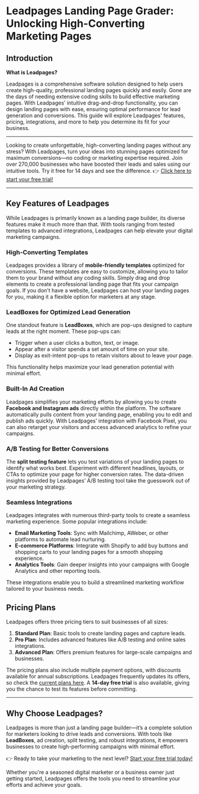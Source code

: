 # Leadpages Landing Page Grader: Unlocking High-Converting Marketing Pages

## Introduction

**What is Leadpages?**

Leadpages is a comprehensive software solution designed to help users create high-quality, professional landing pages quickly and easily. Gone are the days of needing extensive coding skills to build effective marketing pages. With Leadpages' intuitive drag-and-drop functionality, you can design landing pages with ease, ensuring optimal performance for lead generation and conversions. This guide will explore Leadpages' features, pricing, integrations, and more to help you determine its fit for your business.

---

Looking to create unforgettable, high-converting landing pages without any stress? With Leadpages, turn your ideas into stunning pages optimized for maximum conversions—no coding or marketing expertise required. Join over 270,000 businesses who have boosted their leads and sales using our intuitive tools. Try it free for 14 days and see the difference. 👉 [Click here to start your free trial!](https://bit.ly/LEadPages)

---

## Key Features of Leadpages

While Leadpages is primarily known as a landing page builder, its diverse features make it much more than that. With tools ranging from tested templates to advanced integrations, Leadpages can help elevate your digital marketing campaigns.

### High-Converting Templates

Leadpages provides a library of **mobile-friendly templates** optimized for conversions. These templates are easy to customize, allowing you to tailor them to your brand without any coding skills. Simply drag and drop elements to create a professional landing page that fits your campaign goals. If you don't have a website, Leadpages can host your landing pages for you, making it a flexible option for marketers at any stage.

### LeadBoxes for Optimized Lead Generation

One standout feature is **LeadBoxes**, which are pop-ups designed to capture leads at the right moment. These pop-ups can:
- Trigger when a user clicks a button, text, or image.
- Appear after a visitor spends a set amount of time on your site.
- Display as exit-intent pop-ups to retain visitors about to leave your page.

This functionality helps maximize your lead generation potential with minimal effort.

### Built-In Ad Creation

Leadpages simplifies your marketing efforts by allowing you to create **Facebook and Instagram ads** directly within the platform. The software automatically pulls content from your landing page, enabling you to edit and publish ads quickly. With Leadpages’ integration with Facebook Pixel, you can also retarget your visitors and access advanced analytics to refine your campaigns.

### A/B Testing for Better Conversions

The **split testing feature** lets you test variations of your landing pages to identify what works best. Experiment with different headlines, layouts, or CTAs to optimize your page for higher conversion rates. The data-driven insights provided by Leadpages’ A/B testing tool take the guesswork out of your marketing strategy.

### Seamless Integrations

Leadpages integrates with numerous third-party tools to create a seamless marketing experience. Some popular integrations include:
- **Email Marketing Tools**: Sync with Mailchimp, AWeber, or other platforms to automate lead nurturing.
- **E-commerce Platforms**: Integrate with Shopify to add buy buttons and shopping carts to your landing pages for a smooth shopping experience.
- **Analytics Tools**: Gain deeper insights into your campaigns with Google Analytics and other reporting tools.

These integrations enable you to build a streamlined marketing workflow tailored to your business needs.

## Pricing Plans

Leadpages offers three pricing tiers to suit businesses of all sizes:
1. **Standard Plan**: Basic tools to create landing pages and capture leads.
2. **Pro Plan**: Includes advanced features like A/B testing and online sales integrations.
3. **Advanced Plan**: Offers premium features for large-scale campaigns and businesses.

The pricing plans also include multiple payment options, with discounts available for annual subscriptions. Leadpages frequently updates its offers, so check the [current plans here](https://bit.ly/LEadPages). A **14-day free trial** is also available, giving you the chance to test its features before committing.

---

## Why Choose Leadpages?

Leadpages is more than just a landing page builder—it’s a complete solution for marketers looking to drive leads and conversions. With tools like **LeadBoxes**, ad creation, split testing, and robust integrations, it empowers businesses to create high-performing campaigns with minimal effort.

👉 Ready to take your marketing to the next level? [Start your free trial today!](https://bit.ly/LEadPages)

Whether you're a seasoned digital marketer or a business owner just getting started, Leadpages offers the tools you need to streamline your efforts and achieve your goals.
